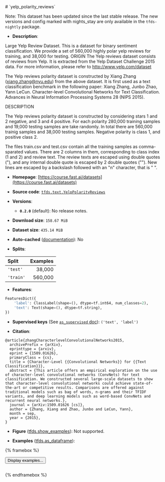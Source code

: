 <div itemscope itemtype="http://schema.org/Dataset">
  <div itemscope itemprop="includedInDataCatalog" itemtype="http://schema.org/DataCatalog">
    <meta itemprop="name" content="TensorFlow Datasets" />
  </div>
  <meta itemprop="name" content="yelp_polarity_reviews" />
  <meta itemprop="description" content="Large Yelp Review Dataset.&#10;This is a dataset for binary sentiment classification. We provide a set of 560,000 highly polar yelp reviews for training, and 38,000 for testing. &#10;ORIGIN&#10;The Yelp reviews dataset consists of reviews from Yelp. It is extracted&#10;from the Yelp Dataset Challenge 2015 data. For more information, please&#10;refer to http://www.yelp.com/dataset&#10;&#10;The Yelp reviews polarity dataset is constructed by&#10;Xiang Zhang (xiang.zhang@nyu.edu) from the above dataset.&#10;It is first used as a text classification benchmark in the following paper:&#10;Xiang Zhang, Junbo Zhao, Yann LeCun. Character-level Convolutional Networks&#10;for Text Classification. Advances in Neural Information Processing Systems 28&#10;(NIPS 2015).&#10;&#10;&#10;DESCRIPTION&#10;&#10;The Yelp reviews polarity dataset is constructed by considering stars 1 and 2&#10;negative, and 3 and 4 positive. For each polarity 280,000 training samples and&#10;19,000 testing samples are take randomly. In total there are 560,000 trainig&#10;samples and 38,000 testing samples. Negative polarity is class 1,&#10;and positive class 2.&#10;&#10;The files train.csv and test.csv contain all the training samples as&#10;comma-sparated values. There are 2 columns in them, corresponding to class&#10;index (1 and 2) and review text. The review texts are escaped using double&#10;quotes (&quot;), and any internal double quote is escaped by 2 double quotes (&quot;&quot;).&#10;New lines are escaped by a backslash followed with an &quot;n&quot; character,&#10;that is &quot;&#10;&quot;.&#10;&#10;To use this dataset:&#10;&#10;```python&#10;import tensorflow_datasets as tfds&#10;&#10;ds = tfds.load(&#x27;yelp_polarity_reviews&#x27;, split=&#x27;train&#x27;)&#10;for ex in ds.take(4):&#10;  print(ex)&#10;```&#10;&#10;See [the guide](https://www.tensorflow.org/datasets/overview) for more&#10;informations on [tensorflow_datasets](https://www.tensorflow.org/datasets).&#10;&#10;" />
  <meta itemprop="url" content="https://www.tensorflow.org/datasets/catalog/yelp_polarity_reviews" />
  <meta itemprop="sameAs" content="https://course.fast.ai/datasets" />
  <meta itemprop="citation" content="@article{zhangCharacterlevelConvolutionalNetworks2015,&#10;  archivePrefix = {arXiv},&#10;  eprinttype = {arxiv},&#10;  eprint = {1509.01626},&#10;  primaryClass = {cs},&#10;  title = {Character-Level {{Convolutional Networks}} for {{Text Classification}}},&#10;  abstract = {This article offers an empirical exploration on the use of character-level convolutional networks (ConvNets) for text classification. We constructed several large-scale datasets to show that character-level convolutional networks could achieve state-of-the-art or competitive results. Comparisons are offered against traditional models such as bag of words, n-grams and their TFIDF variants, and deep learning models such as word-based ConvNets and recurrent neural networks.},&#10;  journal = {arXiv:1509.01626 [cs]},&#10;  author = {Zhang, Xiang and Zhao, Junbo and LeCun, Yann},&#10;  month = sep,&#10;  year = {2015},&#10;}" />
</div>
# `yelp_polarity_reviews`

Note: This dataset has been updated since the last stable release.
The new versions and config marked with <span class="material-icons" title="Available only in the tfds-nightly package">nights_stay</span>
are only available in the `tfds-nightly` package.

*   **Description**:

Large Yelp Review Dataset.
This is a dataset for binary sentiment classification. We provide a set of 560,000 highly polar yelp reviews for training, and 38,000 for testing.
ORIGIN
The Yelp reviews dataset consists of reviews from Yelp. It is extracted
from the Yelp Dataset Challenge 2015 data. For more information, please
refer to http://www.yelp.com/dataset

The Yelp reviews polarity dataset is constructed by
Xiang Zhang (xiang.zhang@nyu.edu) from the above dataset.
It is first used as a text classification benchmark in the following paper:
Xiang Zhang, Junbo Zhao, Yann LeCun. Character-level Convolutional Networks
for Text Classification. Advances in Neural Information Processing Systems 28
(NIPS 2015).


DESCRIPTION

The Yelp reviews polarity dataset is constructed by considering stars 1 and 2
negative, and 3 and 4 positive. For each polarity 280,000 training samples and
19,000 testing samples are take randomly. In total there are 560,000 trainig
samples and 38,000 testing samples. Negative polarity is class 1,
and positive class 2.

The files train.csv and test.csv contain all the training samples as
comma-sparated values. There are 2 columns in them, corresponding to class
index (1 and 2) and review text. The review texts are escaped using double
quotes ("), and any internal double quote is escaped by 2 double quotes ("").
New lines are escaped by a backslash followed with an "n" character,
that is "
".

*   **Homepage**: [https://course.fast.ai/datasets](https://course.fast.ai/datasets)

*   **Source code**: [`tfds.text.YelpPolarityReviews`](https://github.com/tensorflow/datasets/tree/master/tensorflow_datasets/text/yelp_polarity.py)

*   **Versions**:

    * **`0.2.0`** (default): No release notes.

*   **Download size**: `158.67 MiB`

*   **Dataset size**: `435.14 MiB`

*   **Auto-cached** ([documentation](https://www.tensorflow.org/datasets/performances#auto-caching)): No

*   **Splits**:

Split  | Examples
:----- | -------:
`'test'` | 38,000
`'train'` | 560,000

*   **Features**:

```python
FeaturesDict({
    'label': ClassLabel(shape=(), dtype=tf.int64, num_classes=2),
    'text': Text(shape=(), dtype=tf.string),
})
```

*   **Supervised keys** (See [`as_supervised` doc](https://www.tensorflow.org/datasets/api_docs/python/tfds/load#args)): `('text', 'label')`

*   **Citation**:

```
@article{zhangCharacterlevelConvolutionalNetworks2015,
  archivePrefix = {arXiv},
  eprinttype = {arxiv},
  eprint = {1509.01626},
  primaryClass = {cs},
  title = {Character-Level {{Convolutional Networks}} for {{Text Classification}}},
  abstract = {This article offers an empirical exploration on the use of character-level convolutional networks (ConvNets) for text classification. We constructed several large-scale datasets to show that character-level convolutional networks could achieve state-of-the-art or competitive results. Comparisons are offered against traditional models such as bag of words, n-grams and their TFIDF variants, and deep learning models such as word-based ConvNets and recurrent neural networks.},
  journal = {arXiv:1509.01626 [cs]},
  author = {Zhang, Xiang and Zhao, Junbo and LeCun, Yann},
  month = sep,
  year = {2015},
}
```

*   **Figure** ([tfds.show_examples](https://www.tensorflow.org/datasets/api_docs/python/tfds/visualization/show_examples)): Not supported.

*   **Examples** ([tfds.as_dataframe](https://www.tensorflow.org/datasets/api_docs/python/tfds/as_dataframe)):

<!-- mdformat off(HTML should not be auto-formatted) -->

{% framebox %}

<button id="displaydataframe">Display examples...</button>
<div id="dataframecontent" style="overflow-x:scroll"></div>

<script src="https://www.gstatic.com/external_hosted/jquery2.min.js"></script>

<script>
var url = "https://storage.googleapis.com/tfds-data/visualization/dataframe/yelp_polarity_reviews-0.2.0.html";
$(document).ready(() => {
  $("#displaydataframe").click((event) => {
    // Disable the button after clicking (dataframe loaded only once).
    $("#displaydataframe").prop("disabled", true);

    // Pre-fetch and display the content
    $.get(url, (data) => {
      $("#dataframecontent").html(data);
    }).fail(() => {
      $("#dataframecontent").html(
        'Error loading examples. If the error persist, please open '
        + 'a new issue.'
      );
    });
  });
});
</script>

{% endframebox %}

<!-- mdformat on -->
